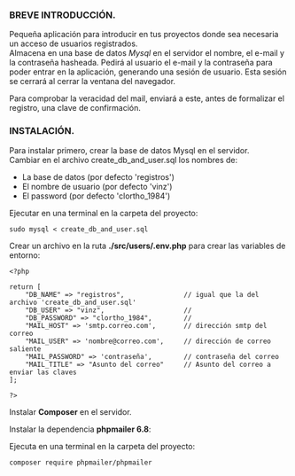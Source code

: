 ### BREVE INTRODUCCIÓN.

Pequeña aplicación para introducir en tus proyectos donde sea necesaria un acceso de usuarios registrados.  
Almacena en una base de datos *Mysql* en el servidor el nombre, el e-mail y la contraseña hasheada. Pedirá al usuario
el e-mail y la contraseña para poder entrar en la aplicación, generando una sesión de usuario. Esta sesión se cerrará 
al cerrar la ventana del navegador.  

Para comprobar la veracidad del mail, enviará a este, antes de formalizar el registro, una clave de confirmación.


### INSTALACIÓN.

Para instalar primero, crear la base de datos Mysql en el servidor.  
Cambiar en el archivo create_db_and_user.sql los nombres de:
- La base de datos (por defecto 'registros')
- El nombre de usuario (por defecto 'vinz')
- El password (por defecto 'clortho_1984')

Ejecutar en una terminal en la carpeta del proyecto:
~~~
sudo mysql < create_db_and_user.sql
~~~

Crear un archivo en la ruta **./src/users/.env.php** para crear las
variables de entorno:  

~~~
<?php 

return [
    "DB_NAME" => "registros",               // igual que la del archivo 'create_db_and_user.sql'
    "DB_USER" => "vinz",                    // 
    "DB_PASSWORD" => "clortho_1984",        //
    "MAIL_HOST" => 'smtp.correo.com',       // dirección smtp del correo
    "MAIL_USER" => 'nombre@correo.com',     // dirección de correo saliente
    "MAIL_PASSWORD" => 'contraseña',        // contraseña del correo
    "MAIL_TITLE" => "Asunto del correo"     // Asunto del correo a enviar las claves
];

?>
~~~

Instalar **Composer** en el servidor.  

Instalar la dependencia **phpmailer 6.8**:  

Ejecuta en una terminal en la carpeta del proyecto:  
~~~
composer require phpmailer/phpmailer
~~~

